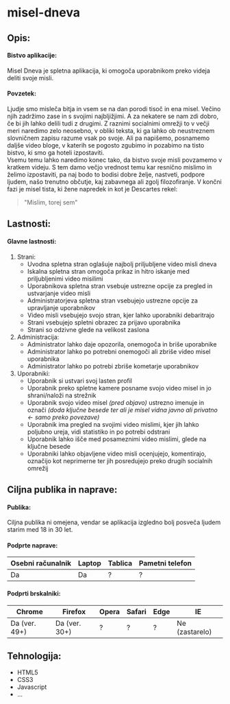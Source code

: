 # misel-dneva

## Opis:

#### Bistvo aplikacije:
Misel Dneva je spletna aplikacija, ki omogoča uporabnikom preko videja deliti svoje misli.

#### Povzetek:
Ljudje smo misleča bitja in vsem se na dan porodi tisoč in ena misel. Večino njih zadržimo zase in s svojimi najbljižjimi. A za nekatere se nam zdi dobro, če bi jih lahko delili tudi z drugimi. Z raznimi socialnimi omrežji to v večji meri naredimo zelo neosebno, v obliki teksta, ki ga lahko ob neustreznem slovničnem zapisu razume vsak po svoje. Ali pa napišemo, posnamemo daljše video bloge, v katerih se pogosto zgubimo in pozabimo na tisto bistvo, ki smo ga hoteli izpostaviti. <br> Vsemu temu lahko naredimo konec tako, da bistvo svoje misli povzamemo v kratkem videju. S tem damo večjo vrednost temu kar resnično mislimo in želimo izpostaviti, pa naj bodo to bodisi dobre želje, nastveti, podpore ljudem, našo trenutno občutje, kaj zabavnega ali zgolj filozofiranje. V končni fazi je misel tista, ki žene napredek in kot je Descartes rekel:

> "Mislim, torej sem"

## Lastnosti:

#### Glavne lastnosti:
1. Strani:
   * Uvodna spletna stran oglašuje najbolj priljubljene video misli dneva
   * Iskalna spletna stran omogoča prikaz in hitro iskanje med priljubljenimi video misilimi
   * Uporabnikova spletna stran vsebuje ustrezne opcije za pregled in ustvarjanje video misli
   * Administratorjeva spletna stran vsebujejo ustrezne opcije za upravljanje uporabnikov
   * Video misli vsebujejo svojo stran, kjer lahko uporabniki debaritrajo
   * Strani vsebujejo spletni obrazec za prijavo uporabnika
   * Strani so odzivne glede na velikost zaslona
2. Administracija:
   * Administrator lahko daje opozorila, onemogoča in briše uporabnike
   * Administrator lahko po potrebni onemogoči ali zbriše video misel uporabnika
   * Administrator lahko po potrebi zbriše kometarje uporabnikov
3. Uporabniki:
   * Uporabnik si ustvari svoj lasten profil
   * Uporabnik preko spletne kamere posname svojo video misel in jo shrani/naloži na strežnik
   * Uporabnik svojo video misel *(pred objavo)* ustrezno imenuje in označi *(doda ključne besede ter ali je misel vidna javno ali privatno <- samo preko povezave)*
   * Uporabnik ima pregled na svojimi video mislimi, kjer jih lahko poljubno ureja, vidi statistiko in po potrebi odstrani
   * Uporabnik lahko išče med posameznimi video mislimi, glede na ključne besede
   * Uporabniki lahko objavljene video misli ocenjujejo, komentirajo, označijo kot neprimerne ter jih posredujejo preko drugih socialnih omrežij

## Ciljna publika in naprave:

#### Publika:
Ciljna publika ni omejena, vendar se aplikacija izgledno bolj posveča ljudem starim med 18 in 30 let.

#### Podprte naprave:
Osebni računalnik | Laptop | Tablica | Pametni telefon
----------------- | ------ | ------- | ---------------
 Da | Da | ? | ?
 
#### Podprti brskalniki:
Chrome | Firefox | Opera | Safari | Edge | IE
------ | ------- | ----- | ------ | ---- | --
Da (ver. 49+) | Da (ver. 30+) | ? | ? | ? | Ne (zastarelo)

## Tehnologija:

* HTML5
* CSS3
* Javascript
* ...